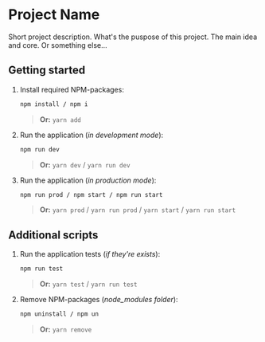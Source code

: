 # Project Name

Short project description. What's the puspose of this project. The main idea and core. Or something else...

## Getting started

1. Install required NPM-packages:

   ```bash
   npm install / npm i
   ```

   > **Or:** `yarn add`

2. Run the application (_in development mode_):

   ```bash
   npm run dev
   ```

   > **Or:** `yarn dev` / `yarn run dev`

3. Run the application (_in production mode_):

   ```bash
   npm run prod / npm start / npm run start
   ```

   > **Or:** `yarn prod` / `yarn run prod` / `yarn start` / `yarn run start`

## Additional scripts

1. Run the application tests (_if they're exists_):

   ```bash
   npm run test
   ```

   > **Or:** `yarn test` / `yarn run test`

2. Remove NPM-packages (_node_modules folder_):

   ```bash
   npm uninstall / npm un
   ```

   > **Or:** `yarn remove`
